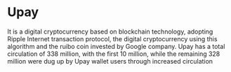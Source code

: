 # Upay
It is a digital cryptocurrency based on blockchain technology, adopting Ripple Internet transaction protocol, the digital cryptocurrency using this algorithm and the ruibo coin invested by Google company. Upay has a total circulation of 338 million, with the first 10 million, while the remaining 328 million were dug up by Upay wallet users through increased circulation
